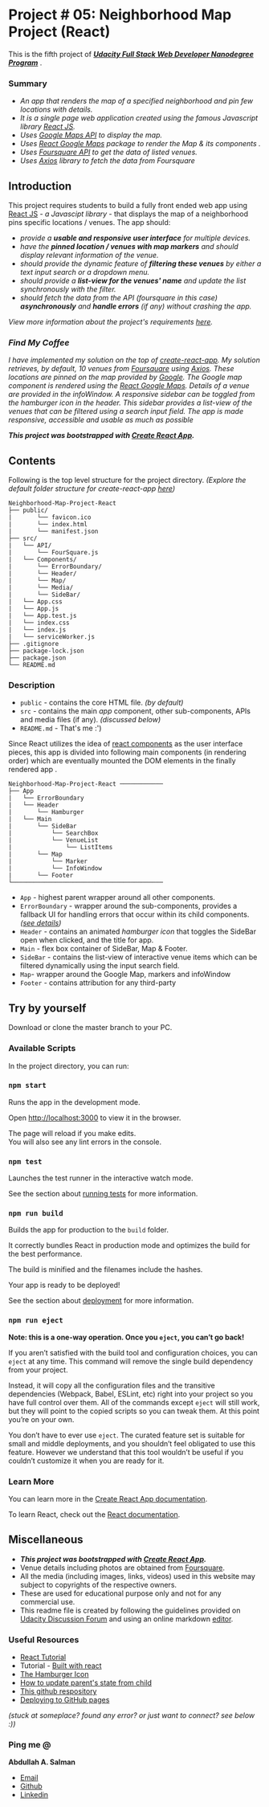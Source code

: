 # Project # 05: Neighborhood Map Project (React)


This is the fifth project of  _**[Udacity Full Stack Web Developer Nanodegree Program](https://classroom.udacity.com/nanodegrees/nd004/)**_  .

### Summary

-   *An app that renders the map of a specified neighborhood and pin few locations with details.*
-   *It is a single page web application created using the famous Javascript library [React JS](https://reactjs.org/).*
-   *Uses [Google Maps API](https://cloud.google.com/maps-platform/) to display the map.*
-  *Uses [React Google Maps](https://tomchentw.github.io/react-google-maps/) package to render the Map & its components .*
-   *Uses [Foursquare API](https://developer.foursquare.com/) to get the data of listed venues.*
-   *Uses [Axios](https://github.com/axios/axios) library to fetch the data from Foursquare*

## Introduction
This project requires students to build a fully front ended web app using [React JS](https://reactjs.org/) - *a Javascipt library* - that displays the map of a neighborhood pins specific locations / venues. The app should:

* *provide a **usable and responsive user interface** for multiple devices.*
* *have the **pinned location / venues with map markers** and should display relevant information of the venue.*
* *should provide the dynamic feature of **filtering these venues** by either a text input search or a dropdown menu.*
*  *should provide a **list-view for the venues' name** and update the list synchronously with the filter.*
* *should fetch the data from the API (foursquare in this case) **asynchronously** and **handle errors** (if any)  without crashing the app.*

*View more information about the project's requirements [here](https://review.udacity.com/#!/rubrics/1351/view).*


### *Find My Coffee*
*I have implemented my solution on the top of [create-react-app](https://github.com/facebook/create-react-app). My solution retrieves, by default, 10 venues from [Foursquare](https://developer.foursquare.com/) using [Axios](https://github.com/axios/axios). These locations are pinned on the map provided by [Google](https://cloud.google.com/maps-platform/). The Google map component is rendered using the [React Google Maps](https://tomchentw.github.io/react-google-maps/). Details of a venue are provided in the infoWindow.*
*A responsive sidebar can be toggled from the hamburger icon in the header. This sidebar provides a list-view of the venues that can be filtered using a search input field. The app is made responsive, accessible and usable as much as possible*

***This project was bootstrapped with [Create React App](https://github.com/facebook/create-react-app).***

## Contents
Following is the top level structure for the project directory.
*(Explore the default folder structure for create-react-app [here](https://facebook.github.io/create-react-app/docs/folder-structure))*
```
Neighborhood-Map-Project-React
├── public/
|		└── favicon.ico
|		└── index.html
|		└── manifest.json
├── src/
|	└── API/
|		└── FourSquare.js
|	└── Components/
|		└── ErrorBoundary/
|		└── Header/
|		└── Map/
|		└── Media/
|		└── SideBar/
|	└── App.css
|	└── App.js
|	└── App.test.js
|	└── index.css
|	└── index.js
|	└── serviceWorker.js
├── .gitignore
├── package-lock.json
├── package.json
└── README.md
```
### Description
* `public` - contains the core HTML file. *(by default)*
* `src` - contains the main *app* component, other sub-components, APIs and  media files (if any). *(discussed below)*
* `README.md` - That's me :')

Since React utilizes the idea of [react components](https://reactjs.org/docs/react-component.html) as the user interface pieces, this app is divided into following main components (in rendering order) which are eventually mounted the DOM elements in the finally rendered app .
```
Neighborhood-Map-Project-React ────────────
├── App
|	└── ErrorBoundary
|	└── Header
|		└── Hamburger
|	└── Main
|		└── SideBar
|			└── SearchBox
|			└── VenueList
|				└── ListItems
|		└── Map
|			└── Marker
|			└── InfoWindow
|		└── Footer
└──────────────────────────────────────────
```
* `App` - highest parent wrapper around all other components.
*  `ErrorBoundary` - wrapper around the sub-components, provides a fallback UI for handling errors that occur within its child components. *([see details](https://reactjs.org/docs/error-boundaries.html))*
* `Header` - contains an animated *hamburger icon* that toggles the SideBar open when clicked, and the title for app.
* `Main` - flex box container of SideBar, Map & Footer.
* `SideBar` - contains the list-view of interactive venue items which can be filtered dynamically using the input search field.
* `Map`- wrapper around the Google Map, markers and infoWindow
* `Footer` - contains attribution for any third-party






## Try by yourself


Download or clone the master branch to your PC.
### Available Scripts
In the project directory, you can run:

### `npm start`
Runs the app in the development mode.<br>

Open [http://localhost:3000](http://localhost:3000) to view it in the browser.

The page will reload if you make edits.<br>
You will also see any lint errors in the console.

### `npm test`
Launches the test runner in the interactive watch mode.<br>

See the section about [running tests](https://facebook.github.io/create-react-app/docs/running-tests) for more information.

### `npm run build`
Builds the app for production to the `build` folder.<br>

It correctly bundles React in production mode and optimizes the build for the best performance.

The build is minified and the filenames include the hashes.<br>

Your app is ready to be deployed!

See the section about [deployment](https://facebook.github.io/create-react-app/docs/deployment) for more information.

### `npm run eject`

**Note: this is a one-way operation. Once you `eject`, you can’t go back!**

If you aren’t satisfied with the build tool and configuration choices, you can `eject` at any time. This command will remove the single build dependency from your project.

Instead, it will copy all the configuration files and the transitive dependencies (Webpack, Babel, ESLint, etc) right into your project so you have full control over them. All of the commands except `eject` will still work, but they will point to the copied scripts so you can tweak them. At this point you’re on your own.

You don’t have to ever use `eject`. The curated feature set is suitable for small and middle deployments, and you shouldn’t feel obligated to use this feature. However we understand that this tool wouldn’t be useful if you couldn’t customize it when you are ready for it.

### Learn More

You can learn more in the [Create React App documentation](https://facebook.github.io/create-react-app/docs/getting-started).

To learn React, check out the [React documentation](https://reactjs.org/).

## Miscellaneous

*  ***This project was bootstrapped with [Create React App](https://github.com/facebook/create-react-app).***
* Venue details including photos are obtained from [Foursquare](https://developer.foursquare.com/).
* All the media (including images, links, videos) used in this website may subject to copyrights of the respective owners.
* These are used for educational purpose only and not for any commercial use.
* This readme file is created by following the guidelines provided on [Udacity Discussion Forum](https://discussions.udacity.com/t/movie-trailer-website-checklist-read-this-before-you-submit-your-project/39852) and using an online markdown [editor](https://stackedit.io/).

### Useful Resources
* [React Tutorial](https://reactjs.org/tutorial/tutorial.html)
* Tutorial - [Built with react](http://buildwithreact.com/tutorial/jsx)
* [The Hamburger Icon](https://github.com/jonsuh/hamburgers)
* [How to update parent's state from child](https://stackoverflow.com/questions/35537229/how-to-update-parents-state-in-react)
* [This github respository](https://github.com/Jlevett/Neighborhood-Map-React)
* [Deploying to GitHub pages](https://codeburst.io/deploy-react-to-github-pages-to-create-an-amazing-website-42d8b09cd4d)

_(stuck at someplace? found any error? or just want to connect? see below :))_

### Ping me @

**Abdullah A. Salman**

-   [Email](mailto:20abdullahahmadsalman@gmail.com)
-   [Github](https://github.com/abdullah-22)
-   [Linkedin](http://www.linkedin.com/in/abdullahasalman)
